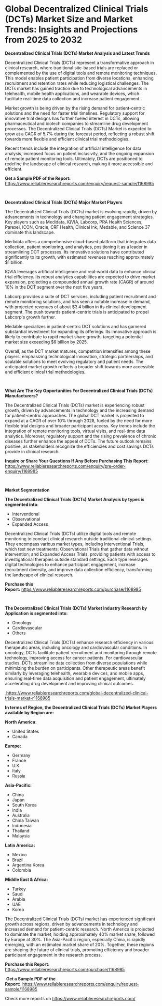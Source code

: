 <p><h1>Global Decentralized Clinical Trials (DCTs) Market Size and Market Trends: Insights and Projections from 2025 to 2032</h1></p><p><strong>Decentralized Clinical Trials (DCTs) Market Analysis and Latest Trends</strong></p>
<p><p>Decentralized Clinical Trials (DCTs) represent a transformative approach in clinical research, where traditional site-based trials are replaced or complemented by the use of digital tools and remote monitoring techniques. This model enables patient participation from diverse locations, enhancing recruitment and retention rates while reducing logistical challenges. The DCTs market has gained traction due to technological advancements in telehealth, mobile health applications, and wearable devices, which facilitate real-time data collection and increase patient engagement.</p><p>Market growth is being driven by the rising demand for patient-centric solutions and the need for faster trial timelines. Regulatory support for innovative trial designs has further fueled interest in DCTs, allowing pharmaceutical and biotech companies to streamline drug development processes. The Decentralized Clinical Trials (DCTs) Market is expected to grow at a CAGR of 5.7% during the forecast period, reflecting a robust shift towards more flexible and efficient clinical trial methodologies.</p><p>Recent trends include the integration of artificial intelligence for data analysis, increased focus on patient inclusivity, and the ongoing expansion of remote patient monitoring tools. Ultimately, DCTs are positioned to redefine the landscape of clinical research, making it more accessible and efficient.</p></p>
<p><strong>Get a Sample PDF of the Report:&nbsp;</strong> <a href="https://www.reliableresearchreports.com/enquiry/request-sample/1168985?utm_campaign=8&utm_medium=2&utm_source=Github&utm_content=ia&utm_term=03032025&utm_id=decentralized-clinical-trials-dcts">https://www.reliableresearchreports.com/enquiry/request-sample/1168985</a></p>
<p>&nbsp;</p>
<p><strong>Decentralized Clinical Trials (DCTs) Major Market Players</strong></p>
<p><p>The Decentralized Clinical Trials (DCTs) market is evolving rapidly, driven by advancements in technology and changing patient engagement strategies. Key players such as Medidata, IQVIA, Labcorp, PRA Health Sciences, Parexel, ICON, Oracle, CRF Health, Clinical Ink, Medable, and Science 37 dominate this landscape.</p><p>Medidata offers a comprehensive cloud-based platform that integrates data collection, patient monitoring, and analytics, positioning it as a leader in streamlining DCT processes. Its innovative solutions have contributed significantly to its growth, with estimated revenues reaching approximately $1 billion.</p><p>IQVIA leverages artificial intelligence and real-world data to enhance clinical trial efficiency. Its robust analytics capabilities are expected to drive market expansion, projecting a compounded annual growth rate (CAGR) of around 10% in the DCT segment over the next five years.</p><p>Labcorp provides a suite of DCT services, including patient recruitment and remote monitoring solutions, and has seen a notable increase in demand, with projected revenues of about $3.4 billion in its clinical development segment. The push towards patient-centric trials is anticipated to propel Labcorp's growth further.</p><p>Medable specializes in patient-centric DCT solutions and has garnered substantial investment for expanding its offerings. Its innovative approach is likely to contribute to rapid market share growth, targeting a potential market size exceeding $6 billion by 2025.</p><p>Overall, as the DCT market matures, competition intensifies among these players, emphasizing technological innovation, strategic partnerships, and scalable solutions to meet evolving regulatory and patient needs. The anticipated market growth reflects a broader shift towards more accessible and efficient clinical trial methodologies.</p></p>
<p>&nbsp;</p>
<p><strong>What Are The Key Opportunities For Decentralized Clinical Trials (DCTs) Manufacturers?</strong></p>
<p><p>The Decentralized Clinical Trials (DCTs) market is experiencing robust growth, driven by advancements in technology and the increasing demand for patient-centric approaches. The global DCT market is projected to expand at a CAGR of over 10% through 2028, fueled by the need for more flexible trial designs and broader participant access. Key trends include the integration of remote monitoring tools, virtual visits, and real-time data analytics. Moreover, regulatory support and the rising prevalence of chronic diseases further enhance the appeal of DCTs. The future outlook remains positive, as stakeholders recognize the efficiencies and cost savings DCTs provide in clinical research.</p></p>
<p><strong>Inquire or Share Your Questions If Any Before Purchasing This Report:</strong> <a href="https://www.reliableresearchreports.com/enquiry/pre-order-enquiry/1168985?utm_campaign=8&utm_medium=2&utm_source=Github&utm_content=ia&utm_term=03032025&utm_id=decentralized-clinical-trials-dcts">https://www.reliableresearchreports.com/enquiry/pre-order-enquiry/1168985</a></p>
<p>&nbsp;</p>
<p><strong>Market Segmentation</strong></p>
<p><strong>The Decentralized Clinical Trials (DCTs) Market Analysis by types is segmented into:</strong></p>
<p><ul><li>Interventional</li><li>Observational</li><li>Expanded Access</li></ul></p>
<p><p>Decentralized Clinical Trials (DCTs) utilize digital tools and remote monitoring to conduct clinical research outside traditional clinical settings. They encompass various market types, including Interventional Trials, which test new treatments; Observational Trials that gather data without intervention; and Expanded Access Trials, providing patients with access to investigational therapies outside standard settings. Each type leverages digital technologies to enhance participant engagement, increase recruitment diversity, and improve data collection efficiency, transforming the landscape of clinical research.</p></p>
<p><strong>Purchase this Report:&nbsp;</strong><a href="https://www.reliableresearchreports.com/purchase/1168985?utm_campaign=8&utm_medium=2&utm_source=Github&utm_content=ia&utm_term=03032025&utm_id=decentralized-clinical-trials-dcts">https://www.reliableresearchreports.com/purchase/1168985</a></p>
<p>&nbsp;</p>
<p><strong>The Decentralized Clinical Trials (DCTs) Market Industry Research by Application is segmented into:</strong></p>
<p><ul><li>Oncology</li><li>Cardiovascular</li><li>Others</li></ul></p>
<p><p>Decentralized Clinical Trials (DCTs) enhance research efficiency in various therapeutic areas, including oncology and cardiovascular conditions. In oncology, DCTs facilitate patient recruitment and monitoring through remote technology, improving access for cancer patients. For cardiovascular studies, DCTs streamline data collection from diverse populations while minimizing the burden on participants. Other therapeutic areas benefit similarly by leveraging telehealth, wearable devices, and mobile apps, ensuring real-time data acquisition and patient engagement, ultimately accelerating drug development and improving clinical outcomes.</p></p>
<p><a href="https://www.reliableresearchreports.com/global-decentralized-clinical-trials-market-r1168985?utm_campaign=8&utm_medium=2&utm_source=Github&utm_content=ia&utm_term=03032025&utm_id=decentralized-clinical-trials-dcts">&nbsp;https://www.reliableresearchreports.com/global-decentralized-clinical-trials-market-r1168985</a></p>
<p><strong>In terms of Region, the Decentralized Clinical Trials (DCTs) Market Players available by Region are:</strong></p>
<p>
    <p> <strong> North America: </strong>
        <ul>
            <li>United States</li>
            <li>Canada</li>
        </ul>
        </p> 
    <p> <strong> Europe: </strong>
        <ul>
            <li>Germany</li>
            <li>France</li>
            <li>U.K.</li>
            <li>Italy</li>
            <li>Russia</li>
        </ul>
        </p> 
    <p> <strong> Asia-Pacific: </strong>
        <ul>
            <li>China</li>
            <li>Japan</li>
            <li>South Korea</li>
            <li>India</li>
            <li>Australia</li>
            <li>China Taiwan</li>
            <li>Indonesia</li>
            <li>Thailand</li>
            <li>Malaysia</li>
        </ul>
        </p> 
    <p> <strong> Latin America: </strong>
        <ul>
            <li>Mexico</li>
            <li>Brazil</li>
            <li>Argentina Korea</li>
            <li>Colombia</li>
        </ul>
        </p> 
    <p> <strong> Middle East & Africa: </strong>
        <ul>
            <li>Turkey</li>
            <li>Saudi</li>
            <li>Arabia</li>
            <li>UAE</li>
            <li>Korea</li>
        </ul>
    </p>
    </p>
<p><p>The Decentralized Clinical Trials (DCTs) market has experienced significant growth across regions, driven by advancements in technology and increased demand for patient-centric research. North America is projected to dominate the market, holding approximately 40% market share, followed by Europe at 30%. The Asia-Pacific region, especially China, is rapidly emerging, with an estimated market share of 20%. Together, these regions are shaping the future of clinical trials, promoting efficiency and broader participant engagement in the research process.</p></p>
<p><strong>Purchase this Report: </strong><a href="https://www.reliableresearchreports.com/purchase/1168985?utm_campaign=8&utm_medium=2&utm_source=Github&utm_content=ia&utm_term=03032025&utm_id=decentralized-clinical-trials-dcts">https://www.reliableresearchreports.com/purchase/1168985</a></p>
<p>&nbsp;<strong>Get a Sample PDF of the Report:&nbsp;&nbsp;</strong><a href="https://www.reliableresearchreports.com/enquiry/request-sample/1168985?utm_campaign=8&utm_medium=2&utm_source=Github&utm_content=ia&utm_term=03032025&utm_id=decentralized-clinical-trials-dcts">https://www.reliableresearchreports.com/enquiry/request-sample/1168985</a></p>
<p><strong></strong></p>
<p>Check more reports on <a href="https://www.reliableresearchreports.com/?utm_campaign=8&utm_medium=2&utm_source=Github&utm_content=ia&utm_term=03032025&utm_id=decentralized-clinical-trials-dcts">https://www.reliableresearchreports.com/</a></p>
